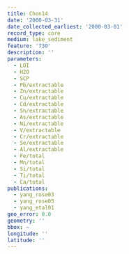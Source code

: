 ```yaml
---
title: Chon14
date: '2000-03-31'
date_collected_earliest: '2000-03-01'
record_type: core
medium: lake_sediment
feature: '730'
description: ''
parameters:
  - LOI
  - H2O
  - SCP
  - Pb/extractable
  - Zn/extractable
  - Cu/extractable
  - Cd/extractable
  - Sn/extractable
  - As/extractable
  - Ni/extractable
  - V/extractable
  - Cr/extractable
  - Se/extractable
  - Al/extractable
  - Fe/total
  - Mn/total
  - Si/total
  - Ti/total
  - Ca/total
publications:
  - yang_rose03
  - yang_rose05
  - yang_etal01
geo_error: 0.0
geometry: ''
bbox: ~
longitude: ''
latitude: ''
---
```

